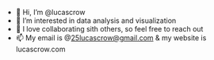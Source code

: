 - 👋 Hi, I’m @lucascrow
- 👀 I’m interested in data analysis and visualization
- 💞️ I love collaborating sith others, so feel free to reach out
- 📫 My email is @25lucascrow@gmail.com & my website is lucascrow.com 

<!---
lucascrow/lucascrow is a ✨ special ✨ repository because its `README.md` (this file) appears on your GitHub profile.
You can click the Preview link to take a look at your changes.
--->
